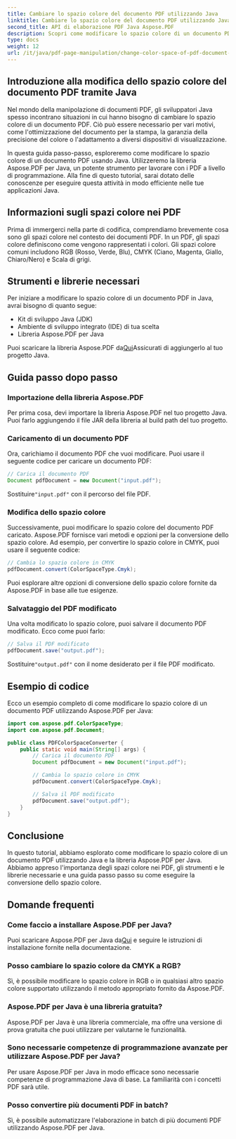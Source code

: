 ```yaml
---
title: Cambiare lo spazio colore del documento PDF utilizzando Java
linktitle: Cambiare lo spazio colore del documento PDF utilizzando Java
second_title: API di elaborazione PDF Java Aspose.PDF
description: Scopri come modificare lo spazio colore di un documento PDF usando Java. Guida passo passo con esempi di codice. Ottimizza i tuoi PDF per la stampa e la visualizzazione.
type: docs
weight: 12
url: /it/java/pdf-page-manipulation/change-color-space-of-pdf-document-using-java/
---
```


## Introduzione alla modifica dello spazio colore del documento PDF tramite Java

Nel mondo della manipolazione di documenti PDF, gli sviluppatori Java spesso incontrano situazioni in cui hanno bisogno di cambiare lo spazio colore di un documento PDF. Ciò può essere necessario per vari motivi, come l'ottimizzazione del documento per la stampa, la garanzia della precisione del colore o l'adattamento a diversi dispositivi di visualizzazione.

In questa guida passo-passo, esploreremo come modificare lo spazio colore di un documento PDF usando Java. Utilizzeremo la libreria Aspose.PDF per Java, un potente strumento per lavorare con i PDF a livello di programmazione. Alla fine di questo tutorial, sarai dotato delle conoscenze per eseguire questa attività in modo efficiente nelle tue applicazioni Java.

## Informazioni sugli spazi colore nei PDF

Prima di immergerci nella parte di codifica, comprendiamo brevemente cosa sono gli spazi colore nel contesto dei documenti PDF. In un PDF, gli spazi colore definiscono come vengono rappresentati i colori. Gli spazi colore comuni includono RGB (Rosso, Verde, Blu), CMYK (Ciano, Magenta, Giallo, Chiaro/Nero) e Scala di grigi.

## Strumenti e librerie necessari

Per iniziare a modificare lo spazio colore di un documento PDF in Java, avrai bisogno di quanto segue:

- Kit di sviluppo Java (JDK)
- Ambiente di sviluppo integrato (IDE) di tua scelta
- Libreria Aspose.PDF per Java

 Puoi scaricare la libreria Aspose.PDF da[Qui](https://releases.aspose.com/pdf/java/)Assicurati di aggiungerlo al tuo progetto Java.

## Guida passo dopo passo

### Importazione della libreria Aspose.PDF

Per prima cosa, devi importare la libreria Aspose.PDF nel tuo progetto Java. Puoi farlo aggiungendo il file JAR della libreria al build path del tuo progetto.

### Caricamento di un documento PDF

Ora, carichiamo il documento PDF che vuoi modificare. Puoi usare il seguente codice per caricare un documento PDF:

```java
// Carica il documento PDF
Document pdfDocument = new Document("input.pdf");
```

 Sostituire`"input.pdf"` con il percorso del file PDF.

### Modifica dello spazio colore

Successivamente, puoi modificare lo spazio colore del documento PDF caricato. Aspose.PDF fornisce vari metodi e opzioni per la conversione dello spazio colore. Ad esempio, per convertire lo spazio colore in CMYK, puoi usare il seguente codice:

```java
// Cambia lo spazio colore in CMYK
pdfDocument.convert(ColorSpaceType.Cmyk);
```

Puoi esplorare altre opzioni di conversione dello spazio colore fornite da Aspose.PDF in base alle tue esigenze.

### Salvataggio del PDF modificato

Una volta modificato lo spazio colore, puoi salvare il documento PDF modificato. Ecco come puoi farlo:

```java
// Salva il PDF modificato
pdfDocument.save("output.pdf");
```

 Sostituire`"output.pdf"` con il nome desiderato per il file PDF modificato.

## Esempio di codice

Ecco un esempio completo di come modificare lo spazio colore di un documento PDF utilizzando Aspose.PDF per Java:

```java
import com.aspose.pdf.ColorSpaceType;
import com.aspose.pdf.Document;

public class PDFColorSpaceConverter {
    public static void main(String[] args) {
        // Carica il documento PDF
        Document pdfDocument = new Document("input.pdf");

        // Cambia lo spazio colore in CMYK
        pdfDocument.convert(ColorSpaceType.Cmyk);

        // Salva il PDF modificato
        pdfDocument.save("output.pdf");
    }
}
```

## Conclusione

In questo tutorial, abbiamo esplorato come modificare lo spazio colore di un documento PDF utilizzando Java e la libreria Aspose.PDF per Java. Abbiamo appreso l'importanza degli spazi colore nei PDF, gli strumenti e le librerie necessarie e una guida passo passo su come eseguire la conversione dello spazio colore.

## Domande frequenti

### Come faccio a installare Aspose.PDF per Java?

 Puoi scaricare Aspose.PDF per Java da[Qui](https://releases.aspose.com/pdf/java/) e seguire le istruzioni di installazione fornite nella documentazione.

### Posso cambiare lo spazio colore da CMYK a RGB?

Sì, è possibile modificare lo spazio colore in RGB o in qualsiasi altro spazio colore supportato utilizzando il metodo appropriato fornito da Aspose.PDF.

### Aspose.PDF per Java è una libreria gratuita?

Aspose.PDF per Java è una libreria commerciale, ma offre una versione di prova gratuita che puoi utilizzare per valutarne le funzionalità.

### Sono necessarie competenze di programmazione avanzate per utilizzare Aspose.PDF per Java?

Per usare Aspose.PDF per Java in modo efficace sono necessarie competenze di programmazione Java di base. La familiarità con i concetti PDF sarà utile.

### Posso convertire più documenti PDF in batch?

Sì, è possibile automatizzare l'elaborazione in batch di più documenti PDF utilizzando Aspose.PDF per Java.